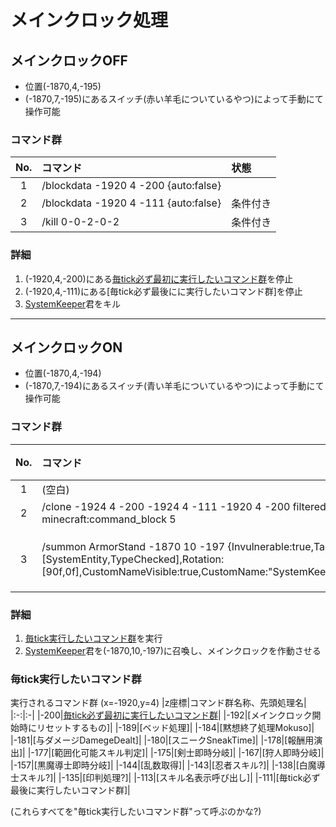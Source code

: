 # メインクロック処理

## メインクロックOFF

- 位置(-1870,4,-195)
- (-1870,7,-195)にあるスイッチ(赤い羊毛についているやつ)によって手動にて操作可能

### コマンド群

|No.|コマンド|状態|
|:-:|:-|:-|
|1|/blockdata -1920 4 -200 {auto:false}|
|2|/blockdata -1920 4 -111 {auto:false}|条件付き|
|3|/kill 0-0-2-0-2|条件付き|

### 詳細

1. (-1920,4,-200)にある[毎tick必ず最初に実行したいコマンド群]を停止
2. (-1920,4,-111)にある[毎tick必ず最後にに実行したいコマンド群]を停止
3. [SystemKeeper]君をキル

---

## メインクロックON

- 位置(-1870,4,-194)
- (-1870,7,-194)にあるスイッチ(青い羊毛についているやつ)によって手動にて操作可能

### コマンド群

|No.|コマンド|状態|
|:-:|:-|:-|
|1|(空白)|
|2|/clone -1924 4 -200 -1924 4 -111 -1920 4 -200 filtered force minecraft:command_block 5|
|3|/summon ArmorStand -1870 10 -197 {Invulnerable:true,Tags:[SystemEntity,TypeChecked],Rotation:[90f,0f],CustomNameVisible:true,CustomName:"SystemKeeper",UUIDMost:2l,UUIDLeast:2l}|条件付き|

### 詳細

1. [毎tick実行したいコマンド群](#毎tick実行したいコマンド群)を実行
2. [SystemKeeper]君を(-1870,10,-197)に召喚し、メインクロックを作動させる

### 毎tick実行したいコマンド群

実行されるコマンド群 (x=-1920,y=4)
|z座標|コマンド群名称、先頭処理名|
|:-:|:-|
|-200|[毎tick必ず最初に実行したいコマンド群]|
|-192|[メインクロック開始時にリセットするもの]|
|-189|[ベッド処理]|
|-184|[黙想終了処理Mokuso]|
|-181|[与ダメージDamegeDealt]|
|-180|[スニークSneakTime]|
|-178|[報酬用演出]|
|-177|[範囲化可能スキル判定]|
|-175|[剣士即時分岐]|
|-167|[狩人即時分岐]|
|-157|[黒魔導士即時分岐]|
|-144|[乱数取得]|
|-143|[忍者スキル?]|
|-138|[白魔導士スキル?]|
|-135|[印判処理?]|
|-113|[スキル名表示呼び出し]|
|-111|[毎tick必ず最後に実行したいコマンド群]|

(これらすべてを"毎tick実行したいコマンド群"って呼ぶのかな?)

[CommonGM]:/TUSB_Analysis/entity/TUSB_Analysis_Entity.html
[エンダーマイト]:/TUSB_Analysis/entity/TUSB_Analysis_Entity.html
[SystemKeeper]:/TUSB_Analysis/entity/TUSB_Analysis_Entity.html
[地下世界]:/TUSB_Analysis/entity/TUSB_Analysis_Entity.html
[クラウディア]:/TUSB_Analysis/entity/TUSB_Analysis_Entity.html
[テーブルマウンテン]:/TUSB_Analysis/entity/TUSB_Analysis_Entity.html
[ガリバーランド]:/TUSB_Analysis/entity/TUSB_Analysis_Entity.html
[トカルトコルデ]:/TUSB_Analysis/entity/TUSB_Analysis_Entity.html
[お試しセットの印玉]:/TUSB_Analysis/entity/TUSB_Analysis_Item.html
[ViewPoint(仮)]:/TUSB_Analysis/entity/TUSB_Analysis_Entity.html
[秒針]:/TUSB_Analysis/entity/TUSB_Analysis_Entity.html
[分針]:/TUSB_Analysis/entity/TUSB_Analysis_Entity.html
[時針]:/TUSB_Analysis/entity/TUSB_Analysis_Entity.html

[jobSave]:/TUSB_Analysis/others/TUSB_Analysis_Data.html
[jobLoad]:/TUSB_Analysis/others/TUSB_Analysis_Data.html

[お試しセットの印玉]:/TUSB_Analysis/others/TUSB_Analysis_Item.html

[メインクロック開始時リセットするもの]:/TUSB_Analysis/command/reset.html
[初回ログイン時処理]:/TUSB_Analysis/command/firstLoginProcessing.html
[ログイン時処理]:/TUSB_Analysis/command/loginProcessing.html
[ジョブチェンジ先判定]:/TUSB_Analysis/command/jobChangeJudgement.html
[ジョブセーブ]:/TUSB_Analysis/command/jobSave.html
[ジョブロード]:/TUSB_Analysis/command/jobLoad.html
[ステータス表示]:/TUSB_Analysis/command/statusDisplay.html
[攻略率表示]:/TUSB_Analysis/command/conquerDisplay.html
[ワープ処理ジョブ島・通常世界]:/TUSB_Analysis/command/warpProcessing.html
[KeepInventory確認]:/TUSB_Analysis/command/keepInventoryCheck.html
[満腹度修正]:/TUSB_Analysis/command/satietyFix.html
[経験値取得処理]:/TUSB_Analysis/command/expProcessing.html
[レベルアップ処理]:/TUSB_Analysis/command/levelupProcessing.html
[最大HP調整処理]:/TUSB_Analysis/command/hpFix.html
[難易度調整]:/TUSB_Analysis/command/difficultyAdjustment.html
[島攻略処理]:/TUSB_Analysis/command/conquerProcessing.html
[習得スキル取得]:/TUSB_Analysis/command/skillAcquisition.html
[時計島]:/TUSB_Analysis/command/clockIslandProcessing.html
[マクラウェル内部]:/TUSB_Analysis/command/insideMcLawell.html
[スコアボードの設定]:/TUSB_Analysis/command/setScoreboard.html
[メインクロック処理]:/TUSB_Analysis/command/mainclockProcessing.html
[SystemKeeper処理]:/TUSB_Analysis/command/systemKeeperProcessing.html
[かまど再設定]:/TUSB_Analysis/command/furnaceProcessing.html
[毎tick必ず最初に実行したいコマンド群]:/TUSB_Analysis/command/runFirst.html
[エリア侵入記録]:/TUSB_Analysis/command/areaRecord.html
